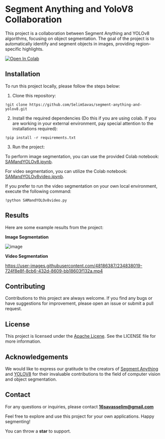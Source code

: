 # Segment Anything and YoloV8 Collaboration

This project is a collaboration between Segment Anything and YOLOv8 algorithms, focusing on object segmentation. The goal of the project is to automatically identify and segment objects in images, providing region-specific highlights.


[![Open In Colab](https://colab.research.google.com/assets/colab-badge.svg)](https://colab.research.google.com/drive/1jCgiaBe1ony_uXr-tscMsQStrD6-jfMr#scrollTo=LWfVExQJTK5w)

## Installation
To run this project locally, please follow the steps below:

1. Clone this repository:

```
!git clone https://github.com/SelimSavas/segment-anything-and-yolov8.git
```

2. Install the required dependencies (Do this if you are using colab. If you are working in your external environment, pay special attention to the installations required):

```
!pip install -r requirements.txt
```

3. Run the project:

To perform image segmentation, you can use the provided Colab notebook: [SAMandYOLOv8.ipynb](https://github.com/SelimSavas/segment-anything-and-yolov8/SAMandYOLOv8.ipynb).

For video segmentation, you can utilize the Colab notebook: [SAMandYOLOv8video.ipynb](https://github.com/SelimSavas/segment-anything-and-yolov8/SAMandYOLOv8video.ipynb).

If you prefer to run the video segmentation on your own local environment, execute the following command:
```
!python SAMandYOLOv8video.py
```

## Results

Here are some example results from the project:

**Image Segmentation**

![image](https://user-images.githubusercontent.com/48186387/234813581-e1d3f070-3e92-46c5-99f1-0460c422fbd7.png)


**Video Segmentation**

https://user-images.githubusercontent.com/48186387/234838019-724f8e8f-8cb6-432d-8609-bb18603f132a.mp4


## Contributing

Contributions to this project are always welcome. If you find any bugs or have suggestions for improvement, please open an issue or submit a pull request.


## License

This project is licensed under the [Apache Licene](https://github.com/SelimSavas/segment-anything-and-yolov8/blob/main/LICENSE). See the LICENSE file for more information.


## Acknowledgements

We would like to express our gratitude to the creators of [Segment Anything](https://github.com/facebookresearch/segment-anything) and [YOLOV8](https://github.com/ultralytics/ultralytics) for their invaluable contributions to the field of computer vision and object segmentation.


## Contact

For any questions or inquiries, please contact **16savasselim@gmail.com**

Feel free to explore and use this project for your own applications. Happy segmenting!

You can throw a **star** to support.

